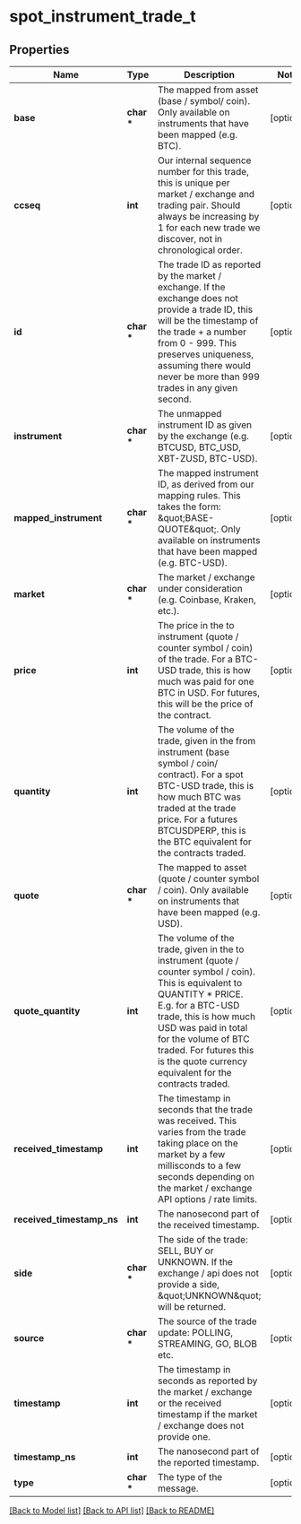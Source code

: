 # spot_instrument_trade_t

## Properties
Name | Type | Description | Notes
------------ | ------------- | ------------- | -------------
**base** | **char \*** | The mapped from asset (base / symbol/ coin). Only available on instruments that have been mapped (e.g. BTC). | [optional] 
**ccseq** | **int** | Our internal sequence number for this trade, this is unique per market / exchange and trading pair. Should always be increasing by 1 for each new trade we discover, not in chronological order. | [optional] 
**id** | **char \*** | The trade ID as reported by the market / exchange. If the exchange does not provide a trade ID, this will be the timestamp of the trade + a number from 0 - 999. This preserves uniqueness, assuming there would never be more than 999 trades in any given second. | [optional] 
**instrument** | **char \*** | The unmapped instrument ID as given by the exchange (e.g. BTCUSD, BTC_USD, XBT-ZUSD, BTC-USD). | [optional] 
**mapped_instrument** | **char \*** | The mapped instrument ID, as derived from our mapping rules. This takes the form: \&quot;BASE-QUOTE\&quot;. Only available on instruments that have been mapped (e.g. BTC-USD). | [optional] 
**market** | **char \*** | The market / exchange under consideration (e.g. Coinbase, Kraken, etc.). | [optional] 
**price** | **int** | The price in the to instrument (quote / counter symbol / coin) of the trade. For a BTC-USD trade, this is how much was paid for one BTC in USD. For futures, this will be the price of the contract. | [optional] 
**quantity** | **int** | The volume of the trade, given in the from instrument (base symbol / coin/ contract). For a spot BTC-USD trade, this is how much BTC was traded at the trade price. For a futures BTCUSDPERP, this is the BTC equivalent for the contracts traded. | [optional] 
**quote** | **char \*** | The mapped to asset (quote / counter symbol / coin). Only available on instruments that have been mapped (e.g. USD). | [optional] 
**quote_quantity** | **int** | The volume of the trade, given in the to instrument (quote / counter symbol / coin). This is equivalent to QUANTITY * PRICE. E.g. for a BTC-USD trade, this is how much USD was paid in total for the volume of BTC traded. For futures this is the quote currency equivalent for the contracts traded. | [optional] 
**received_timestamp** | **int** | The timestamp in seconds that the trade was received. This varies from the trade taking place on the market by a few millisconds to a few seconds depending on the market / exchange API options / rate limits. | [optional] 
**received_timestamp_ns** | **int** | The nanosecond part of the received timestamp. | [optional] 
**side** | **char \*** | The side of the trade: SELL, BUY or UNKNOWN. If the exchange / api does not provide a side, \&quot;UNKNOWN\&quot; will be returned. | [optional] 
**source** | **char \*** | The source of the trade update: POLLING, STREAMING, GO, BLOB etc. | [optional] 
**timestamp** | **int** | The timestamp in seconds as reported by the market / exchange or the received timestamp if the market / exchange does not provide one. | [optional] 
**timestamp_ns** | **int** | The nanosecond part of the reported timestamp. | [optional] 
**type** | **char \*** | The type of the message. | [optional] 

[[Back to Model list]](../README.md#documentation-for-models) [[Back to API list]](../README.md#documentation-for-api-endpoints) [[Back to README]](../README.md)



